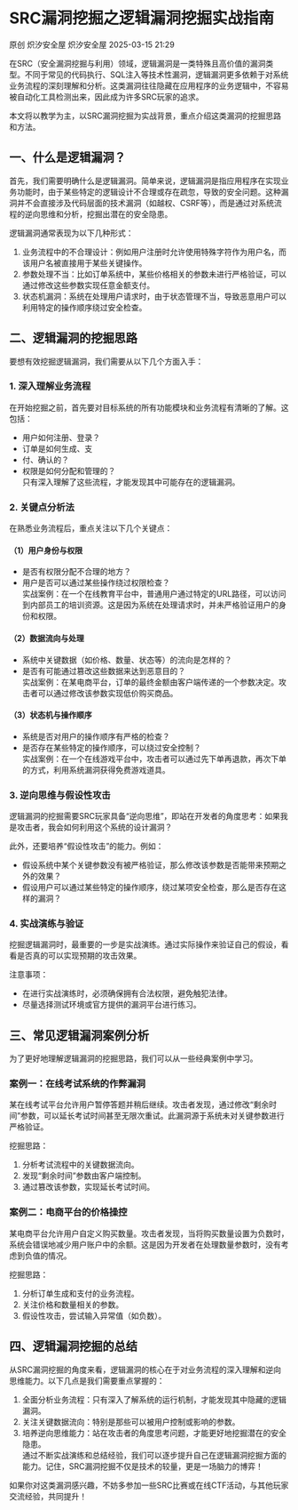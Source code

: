 #  SRC漏洞挖掘之逻辑漏洞挖掘实战指南   
原创 炽汐安全屋  炽汐安全屋   2025-03-15 21:29  
  
在SRC（安全漏洞挖掘与利用）领域，逻辑漏洞是一类特殊且高价值的漏洞类型。不同于常见的代码执行、SQL注入等技术性漏洞，逻辑漏洞更多依赖于对系统业务流程的深刻理解和分析。这类漏洞往往隐藏在应用程序的业务逻辑中，不容易被自动化工具检测出来，因此成为许多SRC玩家的追求。  
  
本文将以教学为主，以SRC漏洞挖掘为实战背景，重点介绍这类漏洞的挖掘思路和方法。  
## 一、什么是逻辑漏洞？  
  
首先，我们需要明确什么是逻辑漏洞。简单来说，逻辑漏洞是指应用程序在实现业务功能时，由于某些特定的逻辑设计不合理或存在疏忽，导致的安全问题。这种漏洞并不会直接涉及代码层面的技术漏洞（如越权、CSRF等），而是通过对系统流程的逆向思维和分析，挖掘出潜在的安全隐患。  
  
逻辑漏洞通常表现为以下几种形式：  
1. 业务流程中的不合理设计：例如用户注册时允许使用特殊字符作为用户名，而该用户名被直接用于某些关键操作。  
1. 参数处理不当：比如订单系统中，某些价格相关的参数未进行严格验证，可以通过修改这些参数实现任意金额支付。  
1. 状态机漏洞：系统在处理用户请求时，由于状态管理不当，导致恶意用户可以利用特定的操作顺序绕过安全检查。  
## 二、逻辑漏洞的挖掘思路  
  
要想有效挖掘逻辑漏洞，我们需要从以下几个方面入手：  
### 1. 深入理解业务流程  
  
在开始挖掘之前，首先要对目标系统的所有功能模块和业务流程有清晰的了解。这包括：  
- 用户如何注册、登录？  
- 订单是如何生成、支  
- 付、确认的？  
- 权限是如何分配和管理的？  
只有深入理解了这些流程，才能发现其中可能存在的逻辑漏洞。  
### 2. 关键点分析法  
  
在熟悉业务流程后，重点关注以下几个关键点：  
#### （1）用户身份与权限  
- 是否有权限分配不合理的地方？  
- 用户是否可以通过某些操作绕过权限检查？  
实战案例：在一个在线教育平台中，普通用户通过特定的URL路径，可以访问到内部员工的培训资源。这是因为系统在处理请求时，并未严格验证用户的身份和权限。  
#### （2）数据流向与处理  
- 系统中关键数据（如价格、数量、状态等）的流向是怎样的？  
- 是否有可能通过篡改这些数据来达到恶意目的？  
实战案例：在某电商平台，订单的最终金额由客户端传递的一个参数决定。攻击者可以通过修改该参数实现低价购买商品。  
#### （3）状态机与操作顺序  
- 系统是否对用户的操作顺序有严格的检查？  
- 是否存在某些特定的操作顺序，可以绕过安全控制？  
实战案例：在一个在线游戏平台中，攻击者可以通过先下单再退款，再次下单的方式，利用系统漏洞获得免费游戏道具。  
### 3. 逆向思维与假设性攻击  
  
逻辑漏洞的挖掘需要SRC玩家具备“逆向思维”，即站在开发者的角度思考：如果我是攻击者，我会如何利用这个系统的设计漏洞？  
  
此外，还要培养“假设性攻击”的能力。例如：  
- 假设系统中某个关键参数没有被严格验证，那么修改该参数是否能带来预期之外的效果？  
- 假设用户可以通过某些特定的操作顺序，绕过某项安全检查，那么是否存在这样的漏洞？  
### 4. 实战演练与验证  
  
挖掘逻辑漏洞时，最重要的一步是实战演练。通过实际操作来验证自己的假设，看看是否真的可以实现预期的攻击效果。  
  
注意事项：  
- 在进行实战演练时，必须确保拥有合法权限，避免触犯法律。  
- 尽量选择测试环境或官方提供的漏洞平台进行练习。  
## 三、常见逻辑漏洞案例分析  
  
为了更好地理解逻辑漏洞的挖掘思路，我们可以从一些经典案例中学习。  
### 案例一：在线考试系统的作弊漏洞  
  
某在线考试平台允许用户暂停答题并稍后继续。攻击者发现，通过修改“剩余时间”参数，可以延长考试时间甚至无限次重试。此漏洞源于系统未对关键参数进行严格验证。  
  
挖掘思路：  
1. 分析考试流程中的关键数据流向。  
1. 发现“剩余时间”参数由客户端控制。  
1. 通过篡改该参数，实现延长考试时间。  
### 案例二：电商平台的价格操控  
  
某电商平台允许用户自定义购买数量。攻击者发现，当将购买数量设置为负数时，系统会错误地减少用户账户中的余额。这是因为开发者在处理数量参数时，没有考虑到负值的情况。  
  
挖掘思路：  
1. 分析订单生成和支付的业务流程。  
1. 关注价格和数量相关的参数。  
1. 假设性攻击，尝试输入异常值（如负数）。  
## 四、逻辑漏洞挖掘的总结  
  
从SRC漏洞挖掘的角度来看，逻辑漏洞的核心在于对业务流程的深入理解和逆向思维能力。以下几点是我们需要重点掌握的：  
1. 全面分析业务流程：只有深入了解系统的运行机制，才能发现其中隐藏的逻辑漏洞。  
1. 关注关键数据流向：特别是那些可以被用户控制或影响的参数。  
1. 培养逆向思维能力：站在攻击者的角度思考问题，才能更好地挖掘潜在的安全隐患。  
通过不断实战演练和总结经验，我们可以逐步提升自己在逻辑漏洞挖掘方面的能力。记住，SRC漏洞挖掘不仅是技术的较量，更是一场脑力的博弈！  
  
如果你对这类漏洞感兴趣，不妨多参加一些SRC比赛或在线CTF活动，与其他玩家交流经验，共同提升！  
  
  
